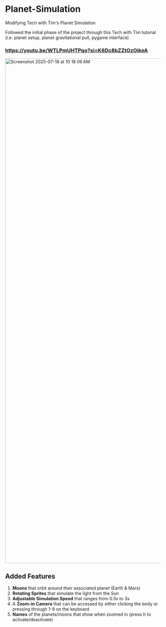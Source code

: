 # Planet-Simulation
Modifying Tech with Tim's Planet Simulation

Followed the initial phase of the project through this Tech with Tim tutorial (i.e. planet setup, planet gravitational pull, pygame interface)

### https://youtu.be/WTLPmUHTPqo?si=K6Dc8bZZtOzOikeA

<img align="center" width="800" height="1636" alt="Screenshot 2025-07-18 at 10 18 06 AM" src="https://github.com/user-attachments/assets/63e861bd-d518-48d7-b8c5-08a7fe0e2f26" />


## Added Features
1) **Moons** that orbit around their associated planet (Earth & Mars)
2) **Rotating Sprites** that simulate the light from the Sun
3) **Adjustable Simulation Speed** that ranges from 0.5x to 3x
4) A **Zoom-in Camera** that can be accessed by either clicking the body or pressing through 1-9 on the keyboard
5) **Names** of the planets/moons that show when zoomed in (press h to activate/deactivate)